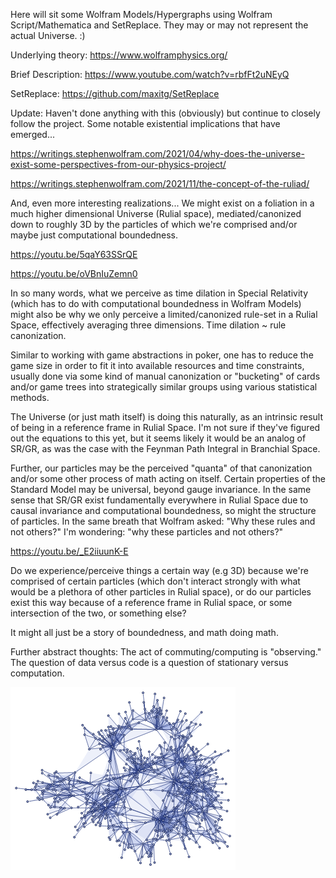 Here will sit some Wolfram Models/Hypergraphs using Wolfram Script/Mathematica and SetReplace.  They may or may not represent the actual Universe.  :)  

Underlying theory:
https://www.wolframphysics.org/

Brief Description:
https://www.youtube.com/watch?v=rbfFt2uNEyQ

SetReplace:
https://github.com/maxitg/SetReplace

Update:  Haven't done anything with this (obviously) but continue to closely follow the project.  Some notable existential implications that have emerged...

https://writings.stephenwolfram.com/2021/04/why-does-the-universe-exist-some-perspectives-from-our-physics-project/

https://writings.stephenwolfram.com/2021/11/the-concept-of-the-ruliad/

And, even more interesting realizations... We might exist on a foliation in a much higher dimensional Universe (Rulial space), mediated/canonized down to roughly 3D by the particles of which we're comprised and/or maybe just computational boundedness.

https://youtu.be/5qaY63SSrQE

https://youtu.be/oVBnIuZemn0

In so many words, what we perceive as time dilation in Special Relativity (which has to do with computational boundedness in Wolfram Models) might also be why we only perceive a limited/canonized rule-set in a Rulial Space, effectively averaging three dimensions.  Time dilation ~ rule canonization.

Similar to working with game abstractions in poker, one has to reduce the game size in order to fit it into available resources and time constraints, usually done via some kind of manual canonization or "bucketing" of cards and/or game trees into strategically similar groups using various statistical methods.  

The Universe (or just math itself) is doing this naturally, as an intrinsic result of being in a reference frame in Rulial Space.  I'm not sure if they've figured out the equations to this yet, but it seems likely it would be an analog of SR/GR, as was the case with the Feynman Path Integral in Branchial Space.

Further, our particles may be the perceived "quanta" of that canonization and/or some other process of math acting on itself.  Certain properties of the Standard Model may be universal, beyond gauge invariance.  In the same sense that SR/GR exist fundamentally everywhere in Rulial Space due to causal invariance and computational boundedness, so might the structure of particles.  In the same breath that Wolfram asked: "Why these rules and not others?"  I'm wondering: "why these particles and not others?"

https://youtu.be/_E2iiuunK-E

Do we experience/perceive things a certain way (e.g 3D) because we're comprised of certain particles (which don't interact strongly with what would be a plethora of other particles in Rulial space), or do our particles exist this way because of a reference frame in Rulial space, or some intersection of the two, or something else?

It might all just be a story of boundedness, and math doing math.

Further abstract thoughts: The act of commuting/computing is "observing."  The question of data versus code is a question of stationary versus computation.  

![Hello World](https://github.com/TopologicLogic/My-Own-Little-Universe/raw/master/Hello%20World.png)

